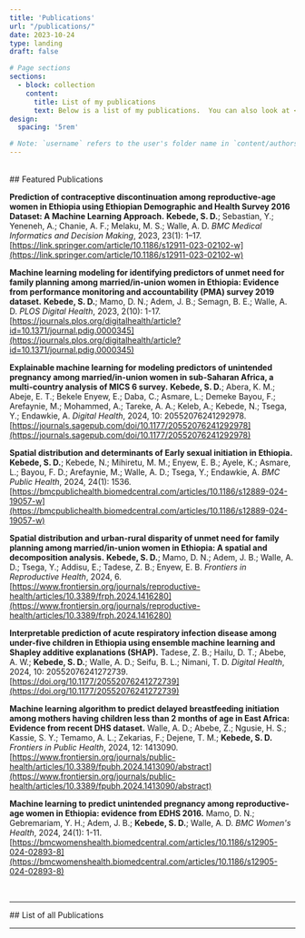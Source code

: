 ```yaml
---
title: 'Publications'
url: "/publications/"
date: 2023-10-24
type: landing
draft: false

# Page sections
sections:
  - block: collection
    content:
      title: List of my publications
      text: Below is a list of my publications.  You can also look at <a href="https://scholar.google.ca/citations?user=eL7Ies8AAAAJ">Google Scholar</a>.
design:
  spacing: '5rem'

# Note: `username` refers to the user's folder name in `content/authors/`
---
```

<br />
## Featured Publications

**Prediction of contraceptive discontinuation among reproductive-age women in Ethiopia using Ethiopian Demographic and Health Survey 2016 Dataset: A Machine Learning Approach.** **Kebede, S. D.**; Sebastian, Y.; Yeneneh, A.; Chanie, A. F.; Melaku, M. S.; Walle, A. D. *BMC Medical Informatics and Decision Making*, 2023, 23(1): 1–17. [https://link.springer.com/article/10.1186/s12911-023-02102-w](https://link.springer.com/article/10.1186/s12911-023-02102-w)

**Machine learning modeling for identifying predictors of unmet need for family planning among married/in-union women in Ethiopia: Evidence from performance monitoring and accountability (PMA) survey 2019 dataset.** **Kebede, S. D.**; Mamo, D. N.; Adem, J. B.; Semagn, B. E.; Walle, A. D. *PLOS Digital Health*, 2023, 2(10): 1-17. [https://journals.plos.org/digitalhealth/article?id=10.1371/journal.pdig.0000345](https://journals.plos.org/digitalhealth/article?id=10.1371/journal.pdig.0000345)

**Explainable machine learning for modeling predictors of unintended pregnancy among married/in-union women in sub-Saharan Africa, a multi-country analysis of MICS 6 survey.** **Kebede, S. D.**; Abera, K. M.; Abeje, E. T.; Bekele Enyew, E.; Daba, C.; Asmare, L.; Demeke Bayou, F.; Arefaynie, M.; Mohammed, A.; Tareke, A. A.; Keleb, A.; Kebede, N.; Tsega, Y.; Endawkie, A. *Digital Health*, 2024, 10: 20552076241292978. [https://journals.sagepub.com/doi/10.1177/20552076241292978](https://journals.sagepub.com/doi/10.1177/20552076241292978)

**Spatial distribution and determinants of Early sexual initiation in Ethiopia.** **Kebede, S. D.**; Kebede, N.; Mihiretu, M. M.; Enyew, E. B.; Ayele, K.; Asmare, L.; Bayou, F. D.; Arefaynie, M.; Walle, A. D.; Tsega, Y.; Endawkie, A. *BMC Public Health*, 2024, 24(1): 1536. [https://bmcpublichealth.biomedcentral.com/articles/10.1186/s12889-024-19057-w](https://bmcpublichealth.biomedcentral.com/articles/10.1186/s12889-024-19057-w)

**Spatial distribution and urban-rural disparity of unmet need for family planning among married/in-union women in Ethiopia: A spatial and decomposition analysis.** **Kebede, S. D.**; Mamo, D. N.; Adem, J. B.; Walle, A. D.; Tsega, Y.; Addisu, E.; Tadese, Z. B.; Enyew, E. B. *Frontiers in Reproductive Health*, 2024, 6. [https://www.frontiersin.org/journals/reproductive-health/articles/10.3389/frph.2024.1416280](https://www.frontiersin.org/journals/reproductive-health/articles/10.3389/frph.2024.1416280)

**Interpretable prediction of acute respiratory infection disease among under-five children in Ethiopia using ensemble machine learning and Shapley additive explanations (SHAP).** Tadese, Z. B.; Hailu, D. T.; Abebe, A. W.; **Kebede, S. D.**; Walle, A. D.; Seifu, B. L.; Nimani, T. D. *Digital Health*, 2024, 10: 20552076241272739. [https://doi.org/10.1177/20552076241272739](https://doi.org/10.1177/20552076241272739)

**Machine learning algorithm to predict delayed breastfeeding initiation among mothers having children less than 2 months of age in East Africa: Evidence from recent DHS dataset.** Walle, A. D.; Abebe, Z.; Ngusie, H. S.; Kassie, S. Y.; Temamo, A. L.; Zekarias, F.; Dejene, T. M.; **Kebede, S. D.** *Frontiers in Public Health*, 2024, 12: 1413090. [https://www.frontiersin.org/journals/public-health/articles/10.3389/fpubh.2024.1413090/abstract](https://www.frontiersin.org/journals/public-health/articles/10.3389/fpubh.2024.1413090/abstract)

**Machine learning to predict unintended pregnancy among reproductive-age women in Ethiopia: evidence from EDHS 2016.** Mamo, D. N.; Gebremariam, Y. H.; Adem, J. B.; **Kebede, S. D.**; Walle, A. D. *BMC Women's Health*, 2024, 24(1): 1-11. [https://bmcwomenshealth.biomedcentral.com/articles/10.1186/s12905-024-02893-8](https://bmcwomenshealth.biomedcentral.com/articles/10.1186/s12905-024-02893-8)

<br />
<hr />
## List of all Publications

<script src="https://bibbase.org/show?bib=https%3A%2F%2Fbibbase.org%2Fnetwork%2Ffiles%2F9Fa7aq5LgReBQDjWn&noBootstrap=1&jsonp=1"></script>

<br />
<hr />
<br />
<br />
<br />
<br />
<br />
<br />
